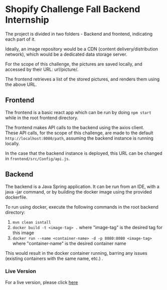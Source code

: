 # Shopify Challenge Fall Backend Internship
The project is divided in two folders - Backend and frontend, indicating each part of it.

Ideally, an image repository would be a CDN (content delivery/distribution network), which would be a dedicated data storage server.

For the scope of this challenge, the pictures are saved locally, and accessed by their URL: url/picture/<picture-name>.

The frontend retrieves a list of the stored pictures, and renders them using the above URL.


## Frontend

The frontend is a basic react app which can be run by doing ```npm start``` while in the root frontend directory.

The frontend makes API calls to the backend using the axios client. <br/>
These API calls, for the scope of this challenge, are made to the default ```http://localhost:8080/path```, assuming the backend instance is running locally.

In the case that the backend instance is deployed, this URL can be changed in ```frontend/src/Config/api.js```.

## Backend

The backend is a Java Spring application. It can be run from an IDE, with a java -jar command, or by 
building the docker image using the provided dockerfile.

To run using docker, execute the following commands in the root backend directory:
1. ```mvn clean isntall```
2. ```docker build -t <image-tag> .``` where "image-tag" is the desired tag for this image
3. ```docker run --name <container-name> -d -p 8080:8080 <image-tag> ``` where "container-name" is the desired container name

This would result in the docker container running, barring any issues (existing containers with the same name, etc.) .


### Live Version

For a live version, please click [here](https://shopify-fall-challenge.herokuapp.com/gallery)